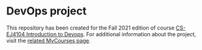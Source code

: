 # DevOps project
This repository has been created for the Fall 2021 edition of course [CS-EJ4104 Introduction to Devops](https://sisu.aalto.fi/student/courseunit/aalto-OPINKOHD-1143602494-20210801/brochure). For additional information about the project, visit the [related MyCourses page](https://mycourses.aalto.fi/course/view.php?id=34305&section=3).
